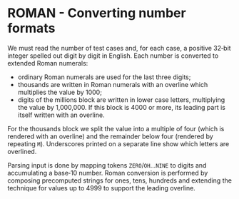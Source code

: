 # ROMAN - Converting number formats

We must read the number of test cases and, for each case, a positive 32‑bit integer
spelled out digit by digit in English.  Each number is converted to extended
Roman numerals:

* ordinary Roman numerals are used for the last three digits;
* thousands are written in Roman numerals with an overline which multiplies the
  value by 1000;
* digits of the millions block are written in lower case letters, multiplying
  the value by 1,000,000.  If this block is 4000 or more, its leading part is
  itself written with an overline.

For the thousands block we split the value into a multiple of four (which is
rendered with an overline) and the remainder below four (rendered by repeating
`M`).  Underscores printed on a separate line show which letters are overlined.

Parsing input is done by mapping tokens `ZERO`/`OH`…`NINE` to digits and
accumulating a base‑10 number.  Roman conversion is performed by composing
precomputed strings for ones, tens, hundreds and extending the technique for
values up to 4999 to support the leading overline.
